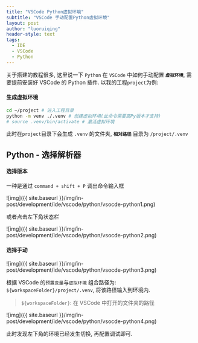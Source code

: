 ```yaml
---
title: "VSCode Python虚拟环境"
subtitle: "VSCode 手动配置Python虚拟环境"
layout: post
author: "luoruiqing"
header-style: text
tags:
  - IDE
  - VSCode
  - Python
---
```


关于搭建的教程很多, 这里说一下 `Python` 在 `VSCode` 中如何手动配置 **`虚拟环境`**, 需要提前安装好 VSCode 的 Python 插件. 以我的工程`project`为例:

#### 生成虚拟环境

```sh
cd ~/project # 进入工程目录
python -m venv ./.venv # 创建虚拟环境(此命令需要高Py版本才支持)
# source .venv/bin/activate # 激活虚拟环境
```

此时在`project`目录下会生成 `.venv` 的文件夹, **`相对路径`** 目录为 `/project/.venv`

## Python - 选择解析器

#### 选择版本

一种是通过 `command + shift + P` 调出命令输入框

![img]({{ site.baseurl }}/img/in-post/development/ide/vscode/python/vsocde-python1.png)

或者点击左下角状态栏

![img]({{ site.baseurl }}/img/in-post/development/ide/vscode/python/vsocde-python2.png)

#### 选择手动

![img]({{ site.baseurl }}/img/in-post/development/ide/vscode/python/vsocde-python3.png)

根据 VSCode 的`预置变量`与`虚拟环境` 组合路径为: `${workspaceFolder}/project/.venv`, 将该路径输入到环境内.

> `${workspaceFolder}`: 在 VSCode 中打开的文件夹的路径


![img]({{ site.baseurl }}/img/in-post/development/ide/vscode/python/vsocde-python4.png)

此时发现左下角的环境已经发生切换, 再配置调试即可.

